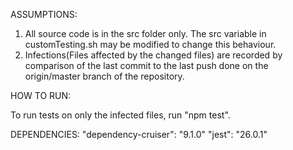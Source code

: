 ASSUMPTIONS:

1) All source code is in the src folder only. The src variable in customTesting.sh may be modified to change this behaviour.
2) Infections(Files affected by the changed files) are recorded by comparison of the last commit to the last push done on the origin/master branch of the repository.

HOW TO RUN:

To run tests on only the infected files, run "npm test".

DEPENDENCIES:
"dependency-cruiser": "9.1.0"
"jest": "26.0.1"